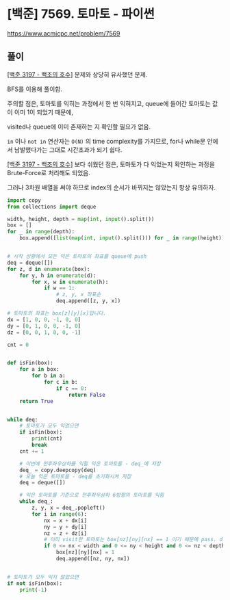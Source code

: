# [백준] 7569. 토마토 - 파이썬



https://www.acmicpc.net/problem/7569



## 풀이

[[백준 3197 - 백조의 호수]](https://www.acmicpc.net/problem/3197) 문제와 상당히 유사했던 문제.

BFS를 이용해 풀이함.



주의할 점은, 토마토를 익히는 과정에서 한 번 익혀지고, queue에 들어간 토마토는 값이 이미 1이 되었기 때문에,

visited나 queue에 이미 존재하는 지 확인할 필요가 없음.

`in` 이나 `not in` 연산자는 `O(N)` 의 time complexity를 가지므로, for나 while문 안에서 남발했다가는 그대로 시간초과가 되기 쉽다.



[[백준 3197 - 백조의 호수]](https://www.acmicpc.net/problem/3197) 보다 쉬웠던 점은, 토마토가 다 익었는지 확인하는 과정을 Brute-Force로 처리해도 되었음.

그러나 3차원 배열을 써야 하므로 index의 순서가 바뀌지는 않았는지 항상 유의하자.



```python
import copy
from collections import deque

width, height, depth = map(int, input().split())
box = []
for _ in range(depth):
    box.append([list(map(int, input().split())) for _ in range(height)])


# 시작 상황에서 모든 익은 토마토의 좌표를 queue에 push
deq = deque([])
for z, d in enumerate(box):
    for y, h in enumerate(d):
        for x, w in enumerate(h):
            if w == 1:
                # z, y, x 좌표순
                deq.append([z, y, x])

# 토마토의 좌표는 box[z][y][x]입니다.
dx = [1, 0, 0, -1, 0, 0]
dy = [0, 1, 0, 0, -1, 0]
dz = [0, 0, 1, 0, 0, -1]

cnt = 0


def isFin(box):
    for a in box:
        for b in a:
            for c in b:
                if c == 0:
                    return False
    return True


while deq:
    # 토마토가 모두 익었으면
    if isFin(box):
        print(cnt)
        break
    cnt += 1

    # 이번에 전후좌우상하를 익힐 익은 토마토들 - deq_에 저장
    deq_ = copy.deepcopy(deq)
    # 오늘 익은 토마토들 - deq를 초기화시켜 저장
    deq = deque([])

    # 익은 토마토를 기준으로 전후좌우상하 6방향의 토마토를 익힘
    while deq_:
        z, y, x = deq_.popleft()
        for i in range(6):
            nx = x + dx[i]
            ny = y + dy[i]
            nz = z + dz[i]
            # 이미 visit한 토마토는 box[nz][ny][nx] == 1 이기 때문에 pass. deq에도 push되지 않음.
            if 0 <= nx < width and 0 <= ny < height and 0 <= nz < depth and box[nz][ny][nx] == 0:
                box[nz][ny][nx] = 1
                deq.append([nz, ny, nx])


# 토마토가 모두 익지 않았으면
if not isFin(box):
    print(-1)
```


